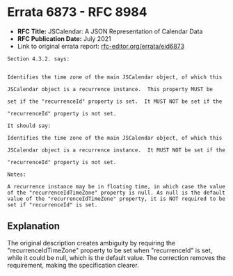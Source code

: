 # Errata 6873 - RFC 8984

- **RFC Title:** JSCalendar: A JSON Representation of Calendar Data
- **RFC Publication Date:** July 2021
- Link to original errata report: [rfc-editor.org/errata/eid6873](https://www.rfc-editor.org/errata/eid6873)

```
Section 4.3.2. says:


Identifies the time zone of the main JSCalendar object, of which this
JSCalendar object is a recurrence instance.  This property MUST be
set if the "recurrenceId" property is set.  It MUST NOT be set if the
"recurrenceId" property is not set.

It should say:

Identifies the time zone of the main JSCalendar object, of which this
JSCalendar object is a recurrence instance.  It MUST NOT be set if the
"recurrenceId" property is not set.

Notes:

A recurrence instance may be in floating time, in which case the value of the "recurrenceIdTimeZone" property is null. As null is the default value of the "recurrenceIdTimeZone" property, it is NOT required to be set if "recurrenceId" is set.
```

## Explanation

The original description creates ambiguity by requiring the "recurrenceIdTimeZone" property to be set when "recurrenceId" is set, while it could be null, which is the default value.  The correction removes the requirement, making the specification clearer.
